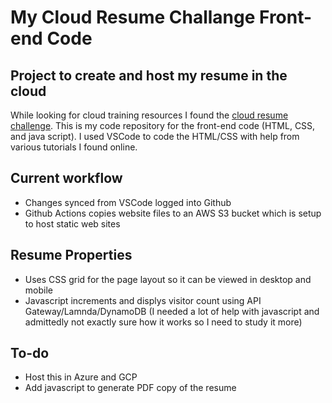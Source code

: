 # My Cloud Resume Challange Front-end Code

## Project to create and host my resume in the cloud

While looking for cloud training resources I found the <a href="https://cloudresumechallenge.dev/docs/the-challenge/" target="_blank">cloud resume challenge</a>. 
This is my code repository for the front-end code (HTML, CSS, and java script). I used VSCode to code the HTML/CSS with help from various tutorials I found online.

## Current workflow

* Changes synced from VSCode logged into Github
* Github Actions copies website files to an AWS S3 bucket which is setup to host static web sites

## Resume Properties

* Uses CSS grid for the page layout so it can be viewed in desktop and mobile
* Javascript increments and displys visitor count using API Gateway/Lamnda/DynamoDB (I needed a lot of help with javascript and admittedly not exactly sure how it works so I need to study it more)

## To-do

* Host this in Azure and GCP
* Add javascript to generate PDF copy of the resume
